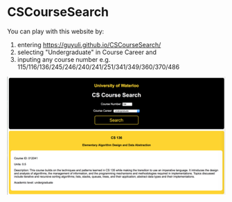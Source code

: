 # CSCourseSearch
You can play with this website by:
1. entering https://guyuli.github.io/CSCourseSearch/
2. selecting "Undergraduate" in Course Career and
3. inputing any course number e.g. 115/116/136/245/246/240/241/251/341/349/360/370/486

![alt text](sample.jpg)
